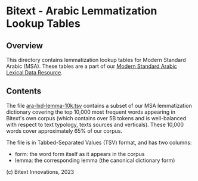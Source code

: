 Bitext - Arabic Lemmatization Lookup Tables
===========================================

Overview
--------
This directory contains lemmatization lookup tables for Modern Standard Arabic (MSA). These tables are a part of our [Modern Standard Arabic Lexical Data Resource](https://www.bitext.com/arabic-lexical-data/).

Contents
--------
The file [ara-lxd-lemma-10k.tsv](ara-lxd-lemma-10k.tsv) contains a subset of our MSA lemmatization dictionary covering the top 10,000 most frequent words appearing in Bitext's own corpus (which contains over 5B tokens and is well-balanced with respect to text typology, texts sources and verticals). These 10,000 words cover approximately 65% of our corpus.

The file is in Tabbed-Separated Values (TSV) format, and has two columns:
- form: the word form itself as it appears in the corpus
- lemma: the corresponding lemma (the canonical dictionary form)

(c) Bitext Innovations, 2023
